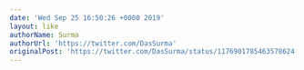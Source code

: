 ```yaml
---
date: 'Wed Sep 25 16:50:26 +0000 2019'
layout: like
authorName: Surma
authorUrl: 'https://twitter.com/DasSurma'
originalPost: 'https://twitter.com/DasSurma/status/1176901785463578624'
---
```

